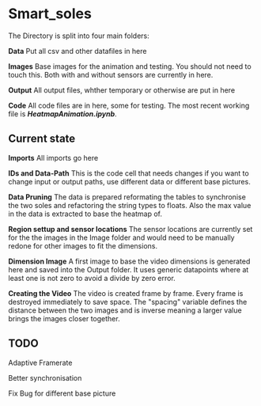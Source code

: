 # Smart_soles

The Directory is split into four main folders:

**Data**
Put all csv and other datafiles in here

**Images**
Base images for the animation and testing. You should not need to touch this. Both with and without sensors are currently in here.

**Output**
All output files, whther temporary or otherwise are put in here

**Code**
All code files are in here, some for testing. The most recent working file is ***HeatmapAnimation.ipynb***.


## Current state

**Imports**
All imports go here

**IDs and Data-Path**
This is the code cell that needs changes if you want to change input or output paths, use different data or different base pictures.

**Data Pruning**
The data is prepared reformating the tables to synchronise the two soles and refactoring the string types to floats. Also the max value in the data is extracted to base the heatmap of.

**Region settup and sensor locations**
The sensor locations are currently set for the the images in the Image folder and would need to be manually redone for other images to fit the dimensions.

**Dimension Image**
A first image to base the video dimensions is generated here and saved into the Output folder. It uses generic datapoints where at least one is not zero to avoid a divide by zero error.

**Creating the Video**
The video is created frame by frame. Every frame is destroyed immediately to save space. The "spacing" variable defines the distance between the two images and is inverse meaning a larger value brings the images closer together.

## TODO
Adaptive Framerate

Better synchronisation

Fix Bug for different base picture